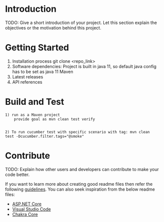 # Introduction 
TODO: Give a short introduction of your project. Let this section explain the objectives or the motivation behind this project. 

# Getting Started
1.	Installation process
    git clone <repo_link>
2.	Software dependencies:
    Project is built in java 11, so default java config has to be set as java 11
    Maven
3.	Latest releases
4.	API references

# Build and Test
    1) run as a Maven project
        provide goal as mvn clean test verify


    2) To run cucumber test with specific scenario with tag: mvn clean test -Dcucumber.filter.tags="@smoke"

# Contribute
TODO: Explain how other users and developers can contribute to make your code better. 

If you want to learn more about creating good readme files then refer the following [guidelines](https://docs.microsoft.com/en-us/azure/devops/repos/git/create-a-readme?view=azure-devops). You can also seek inspiration from the below readme files:
- [ASP.NET Core](https://github.com/aspnet/Home)
- [Visual Studio Code](https://github.com/Microsoft/vscode)
- [Chakra Core](https://github.com/Microsoft/ChakraCore)